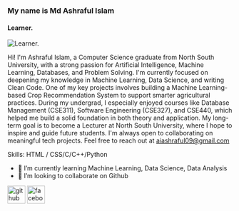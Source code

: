 ### My name is Md Ashraful Islam
#### Learner.
![Learner.](https://scontent.fcgp31-1.fna.fbcdn.net/v/t39.30808-6/487864227_3961837097467305_6926560111898026563_n.jpg?_nc_cat=107&ccb=1-7&_nc_sid=6ee11a&_nc_eui2=AeFsCUdEzU00Q_BaiTd0hJ2lZmfsbZHJ_R5mZ-xtkcn9Hjj56o5BWSPAY9zadKRxTPo4uo0-TEl1VFjD2Va5n8jn&_nc_ohc=lGL-ZWy5qRoQ7kNvwE1K_20&_nc_oc=AdlIScL447l_oYj7PIKIeuNybgYtBE0suWUhWjYgYy_iOKd7lGLBlHUdrFOfjWfYcWg&_nc_zt=23&_nc_ht=scontent.fcgp31-1.fna&_nc_gid=A74QVre_Gf66Lgo31TBM_Q&oh=00_AfEB2r75mRBcVgWDdsJwlkW9sK80AZ01jYrwYBW1vISwmw&oe=67F87FDC)

Hi! I'm Ashraful Islam, a Computer Science graduate from North South University, with a strong passion for Artificial Intelligence, Machine Learning, Databases, and Problem Solving. I'm currently focused on deepening my knowledge in Machine Learning, Data Science, and writing Clean Code. One of my key projects involves building a Machine Learning-based Crop Recommendation System to support smarter agricultural practices. During my undergrad, I especially enjoyed courses like Database Management (CSE311), Software Engineering (CSE327), and CSE440, which helped me build a solid foundation in both theory and application. My long-term goal is to become a Lecturer at North South University, where I hope to inspire and guide future students. I'm always open to collaborating on meaningful tech projects. Feel free to reach out at aiashraful09@gmail.com

Skills:  HTML / CSS/C/C++/Python

- 🌱 I’m currently learning Machine Learning, Data Science, Data Analysis 
- 👯 I’m looking to collaborate on Github 


[<img src='https://cdn.jsdelivr.net/npm/simple-icons@3.0.1/icons/github.svg' alt='github' height='40'>](https://github.com/Ashraful1Islam)  [<img src='https://cdn.jsdelivr.net/npm/simple-icons@3.0.1/icons/facebook.svg' alt='facebook' height='40'>](https://www.facebook.com/https://www.facebook.com/vaiyyaa)  

